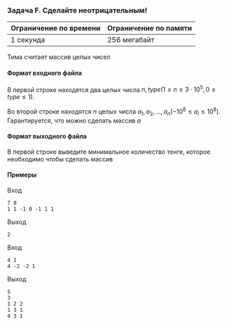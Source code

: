 ### Задача F. Сделайте неотрицательным!

| Ограничение по времени | Ограничение по памяти |
| :--------------------- | :-------------------- |
| 1 секунда              | 256 мегабайт          |

Тима считает массив целых чисел

#### Формат входного файла

В первой строке находятся два целых числа $n, type (1 \le n \le 3 \cdot 10^5, 0 \le type \le 1)$.

Во второй строке находятся $n$ целых числа $a_1,a_2, ..., a_n(-10^8 \le a_i \le 10^8)$. Гарантируется, что можно сделать массив $a$

#### Формат выходного файла

В первой строке выведите минимальное количество тенге, которое необходимо чтобы сделать массив

#### Примеры

Вход

```
7 0
1 1 -1 0 -1 1 1
```

Выход

```
2
```

Вход

```
4 1
4 -2 -2 1
```

Выход

```
5
3
1 2 2
1 3 1
4 3 1
```
